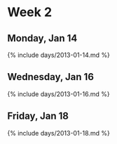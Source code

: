 # Week 2



## Monday, Jan 14

{% include days/2013-01-14.md %}

## Wednesday, Jan 16

{% include days/2013-01-16.md %}

## Friday, Jan 18

{% include days/2013-01-18.md %}


